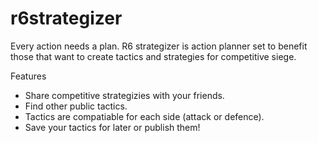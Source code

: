 # r6strategizer
Every action needs a plan. R6 strategizer is action planner set to benefit those that want to create tactics and strategies for competitive siege.

Features
- Share competitive strategizies with your friends.
- Find other public tactics.
- Tactics are compatiable for each side (attack or defence).
- Save your tactics for later or publish them!

